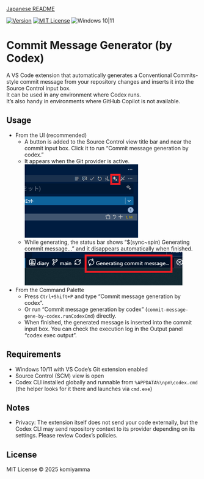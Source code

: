 [Japanese README](README.ja.md)

[![Version](https://img.shields.io/badge/version-v0.2.3-4094ff.svg)](https://marketplace.visualstudio.com/items?itemName=komiyamma.commit-message-gene-by-codex)
[![MIT License](https://img.shields.io/badge/license-MIT-blue.svg?style=flat)](LICENSE)
![Windows 10|11](https://img.shields.io/badge/Windows-_10_|_11-6479ff.svg?logo=windows&logoColor=white)

# Commit Message Generator (by Codex)

A VS Code extension that automatically generates a Conventional Commits-style commit message from your repository changes and inserts it into the Source Control input box.  
It can be used in any environment where Codex runs.  
It’s also handy in environments where GitHub Copilot is not available.

## Usage

- From the UI (recommended)
  - A button is added to the Source Control view title bar and near the commit input box. Click it to run “Commit message generation by codex.”
  - It appears when the Git provider is active.  
  [![Commit Input Box Button](images/button.png)](images/button.png)
  - While generating, the status bar shows “$(sync~spin) Generating commit message…” and it disappears automatically when finished.  
  [![Commit StatusBar](images/statusbar.png)](images/statusbar.png)
- From the Command Palette
  - Press `Ctrl+Shift+P` and type “Commit message generation by codex”.
  - Or run “Commit message generation by codex” (`commit-message-gene-by-codex.runCodexCmd`) directly.
  - When finished, the generated message is inserted into the commit input box. You can check the execution log in the Output panel “codex exec output”.

## Requirements

- Windows 10/11 with VS Code’s Git extension enabled
- Source Control (SCM) view is open
- Codex CLI installed globally and runnable from `%APPDATA%\npm\codex.cmd` (the helper looks for it there and launches via `cmd.exe`)

## Notes

- Privacy: The extension itself does not send your code externally, but the Codex CLI may send repository context to its provider depending on its settings. Please review Codex’s policies.

## License

MIT License © 2025 komiyamma

